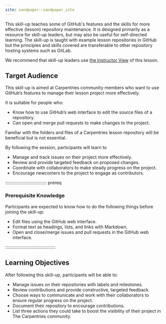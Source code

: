 ```yaml
---
site: sandpaper::sandpaper_site
---
```


This skill-up teaches some of GitHub's features and the skills for more effective (lesson) repository maintenance.
It is designed primarily as a resource for skill-up leaders, but may also be useful for self-directed learning.
The skill-up is taught with example lesson repositories in GitHub but the principles and skills covered are transferable to other repository hosting systems such as GitLab.

We recommend that skill-up leaders use [the Instructor View](./instructor/) of this lesson.

## Target Audience
This skill-up is aimed at Carpentries community members who want to use GitHub’s features to manage their lesson project more effectively. 

It is suitable for people who:

* Know how to use GitHub’s web interface to edit the source files of a repository.
* Can open and merge pull requests to make changes to the project. 

Familiar with the folders and files of a Carpentries lesson repository will be beneficial but is not essential.

By following the session, participants will learn to 

* Manage and track issues on their project more effectively.
* Review and provide targeted feedback on proposed changes.
* Coordinate with collaborators to make steady progress on the project.
* Encourage newcomers to the project to engage as contributors.

::::::::::::::::::::::::::::::::: prereq

### Prerequisite Knowledge
Participants are expected to know how to do the following things before joining the skill-up:

* Edit files using the GitHub web interface.
* Format text as headings, lists, and links with Markdown.
* Open and close/merge issues and pull requests in the GitHub web interface.

::::::::::::::::::::::::::::::::::::::::

## Learning Objectives
After following this skill-up, participants will be able to:

* Manage issues on their repositories with labels and milestones.
* Review contributions and provide constructive, targeted feedback.
* Choose ways to communicate and work with their collaborators to ensure regular progress on the project.
* Document their repository to encourage contributions.
* List three actions they could take to boost the visibility of their project in The Carpentries community.
